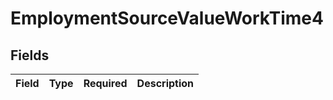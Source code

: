 # EmploymentSourceValueWorkTime4


## Fields

| Field       | Type        | Required    | Description |
| ----------- | ----------- | ----------- | ----------- |